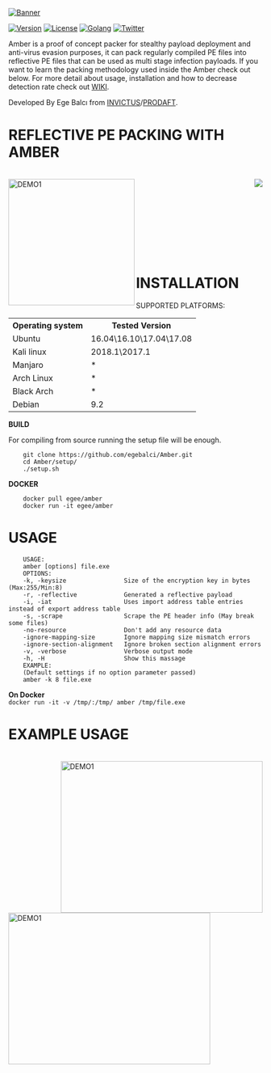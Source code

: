 

[![Banner](https://github.com/EgeBalci/Amber/raw/master/Banner.png)](https://github.com/egebalci/Amber)

[![Version](https://img.shields.io/badge/version-1.3.0-green.svg)](https://github.com/egebalci/Amber) [![License](https://img.shields.io/packagist/l/doctrine/orm.svg)](https://raw.githubusercontent.com/EgeBalci/Amber/master/LICENSE) [![Golang](https://img.shields.io/badge/Golang-1.9-blue.svg)](https://golang.org) [![Twitter](https://img.shields.io/twitter/url/http/shields.io.svg?style=social)](https://twitter.com/egeblc)


Amber is a proof of concept packer for stealthy payload deployment and anti-virus evasion purposes, it can pack regularly compiled PE files into reflective PE files that can be used as multi stage infection payloads. If you want to learn the packing methodology used inside the Amber check out below. For more detail about usage, installation  and how to decrease detection rate check out [WIKI](https://github.com/EgeBalci/Amber/wiki).


Developed By Ege Balcı from [INVICTUS](https://invictuseurope.com)/[PRODAFT](https://prodaft.com).

# REFLECTIVE PE PACKING WITH AMBER

<br>

<a href="https://pentest.blog/introducing-new-packing-method-first-reflective-pe-packer" target="_blank">
		<img height="250" align="left" src="https://pentest.blog/wp-content/uploads/68747470733a2f2f696d6167652e6962622e636f2f66426e51566d2f70656e746573745f626c6f67332e6a7067.jpeg" alt="DEMO1"  />
</a>
<a href="https://raw.githubusercontent.com/EgeBalci/Amber/master/PAPER.pdf"></a>
<a href="https://github.com/EgeBalci/Amber/raw/master/PAPER.pdf">
	<img align="right" src="https://pentest.blog/wp-content/uploads/pdf2.png"/>
</a>

<br><br><br><br><br><br><br><br>

# INSTALLATION

SUPPORTED PLATFORMS:
<table>
    <tr>
        <th>Operating system</th>
        <th>Tested Version</th>
    </tr>
    <tr>
        <td>Ubuntu</td>
        <td>16.04\16.10\17.04\17.08</td>
    </tr>
    <tr>
        <td>Kali linux</td>
        <td>2018.1\2017.1</td>
    </tr>
    <tr>
        <td>Manjaro</td>
        <td> * </td>
    </tr>
    <tr>
        <td>Arch Linux</td>
        <td> * </td>
    </tr>
    <tr>
        <td>Black Arch</td>
        <td> * </td>
    </tr>
    <tr>
        <td>Debian</td>
        <td>9.2</td>
    </tr>
</table>

<strong>BUILD</strong>

For compiling from source running the setup file will be enough.

        git clone https://github.com/egebalci/Amber.git
		cd Amber/setup/
        ./setup.sh

<strong>DOCKER</strong>

		docker pull egee/amber
		docker run -it egee/amber

# USAGE

        USAGE: 
        amber [options] file.exe
        OPTIONS:
        -k, -keysize                Size of the encryption key in bytes (Max:255/Min:8)
        -r, -reflective             Generated a reflective payload
        -i, -iat                    Uses import address table entries instead of export address table
        -s, -scrape                 Scrape the PE header info (May break some files)
        -no-resource                Don't add any resource data
        -ignore-mapping-size        Ignore mapping size mismatch errors
        -ignore-section-alignment   Ignore broken section alignment errors
        -v, -verbose                Verbose output mode
        -h, -H                      Show this massage
        EXAMPLE:
        (Default settings if no option parameter passed)
        amber -k 8 file.exe
<strong>On Docker</strong><br>
		`docker run -it -v /tmp/:/tmp/ amber /tmp/file.exe`

# EXAMPLE USAGE
<br>
<a href="https://www.youtube.com/watch?v=JVv_spX6D4U" target="_blank">
	<img src="http://img.youtube.com/vi/JVv_spX6D4U/0.jpg" alt="DEMO1" width="400" height="300" align="right"/>
</a>

<a href="https://www.youtube.com/watch?v=3en0ftnjEpE" target="_blank">
	<img src="https://pentest.blog/wp-content/uploads/Screenshot-at-2018-02-23-22-42-18-2-1024x704.png" alt="DEMO1" width="400" height="300" align="left"/>
</a><br><br><br>


